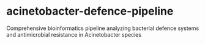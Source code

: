 # acinetobacter-defence-pipeline
Comprehensive bioinformatics pipeline analyzing bacterial defence systems and antimicrobial resistance in Acinetobacter species
